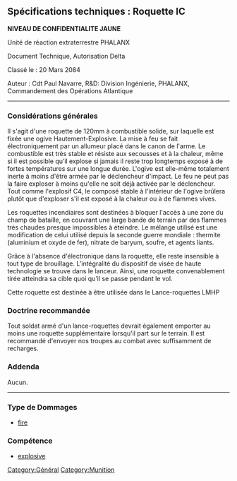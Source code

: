 ## Spécifications techniques : Roquette IC

**NIVEAU DE CONFIDENTIALITE JAUNE**

Unité de réaction extraterrestre PHALANX

Document Technique, Autorisation Delta

Classé le : 20 Mars 2084

Auteur : Cdt Paul Navarre, R&D: Division Ingénierie, PHALANX,
Commandement des Opérations Atlantique

------------------------------------------------------------------------

### Considérations générales

Il s'agit d'une roquette de 120mm à combustible solide, sur laquelle est
fixée une ogive Hautement-Explosive. La mise à feu se fait
électroniquement par un allumeur placé dans le canon de l'arme. Le
combustible est très stable et résiste aux secousses et à la chaleur,
même si il est possible qu’il explose si jamais il reste trop longtemps
exposé à de fortes températures sur une longue durée. L'ogive est
elle-même totalement inerte à moins d'être armée par le déclencheur
d'impact. Le feu ne peut pas la faire exploser à moins qu'elle ne soit
déjà activée par le déclencheur. Tout comme l'explosif C4, le composé
stable à l'intérieur de l'ogive brûlera plutôt que d'exploser s'il est
exposé à la chaleur ou à de flammes vives.

Les roquettes incendiaires sont destinées à bloquer l'accès à une zone
du champ de bataille, en couvrant une large bande de terrain par des
flammes très chaudes presque impossibles à éteindre. Le mélange utilisé
est une modification de celui utilisé depuis la seconde guerre mondiale
: thermite (aluminium et oxyde de fer), nitrate de baryum, soufre, et
agents liants.

Grâce à l'absence d'électronique dans la roquette, elle reste insensible
à tout type de brouillage. L’intégralité du dispositif de visée de haute
technologie se trouve dans le lanceur. Ainsi, une roquette
convenablement tirée atteindra sa cible quoi qu’il se passe pendant le
vol.

Cette roquette est destinée à être utilisée dans le Lance-roquettes LMHP

### Doctrine recommandée

Tout soldat armé d'un lance-roquettes devrait également emporter au
moins une roquette supplémentaire lorsqu'il part sur le terrain. Il est
recommandé d'envoyer nos troupes au combat avec suffisamment de
recharges.

### Addenda

Aucun.

------------------------------------------------------------------------

### Type de Dommages

- [fire](Damage/fire "wikilink")

### Compétence

- [explosive](Skills/explosive "wikilink")

[Category:Général](Category:Général "wikilink")
[Category:Munition](Category:Munition "wikilink")